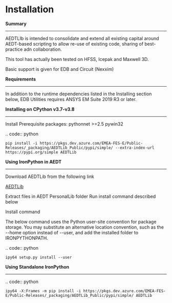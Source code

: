Installation
=====================

**Summary**
________________________

AEDTLIb is intended to consolidate and extend all existing capital around AEDT-based scripting to allow re-use of existing code, sharing of best-practice adn collaboration.

This tool has actually been tested on HFSS, Icepak and Maxwell 3D.

Basic support is given for EDB and Circuit (Nexxim)

**Requirements**
________________________
In addition to the runtime dependencies listed in the Installing section below, EDB Utilities requires ANSYS EM Suite 2019 R3 or later.

**Installing on CPython v3.7-v3.8**
________________________________________________

Install Prerequisite packages: pythonnet >=2.5 pywin32

.. code:: python

    pip install -i https://pkgs.dev.azure.com/EMEA-FES-E/Public-Releases/_packaging/AEDTLib_Public/pypi/simple/ --extra-index-url https://pypi.org/simple AEDTLib


**Using IronPython in AEDT**
________________________________________________
Download AEDTLib from the following link

[AEDTLib](https://dev.azure.com/EMEA-FES-E/Public-Releases/_packaging?_a=package&feed=AEDTLib_Public&package=AEDTLib&protocolType=PyPI#)

Extract files in AEDT PersonalLib folder
Run install command described below

Install command

The below command uses the Python user-site convention for package storage. You may substitute an alternative location convention, such as the --home option instead of --user, and add the installed folder to IRONPYTHONPATH.

.. code:: python

    ipy64 setup.py install --user

**Using Standalone IronPython**
________________________________________________

.. code:: python

    ipy64 -X:Frames -m pip install -i https://pkgs.dev.azure.com/EMEA-FES-E/Public-Releases/_packaging/AEDTLib_Public/pypi/simple/ AEDTLib
